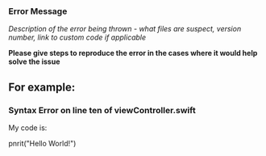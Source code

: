 ### Error Message

*Description of the error being thrown - what files are suspect, version number, link to custom code if applicable*

**Please give steps to reproduce the error in the cases where it would help solve the issue**

## For example:

### Syntax Error on line ten of viewController.swift

My code is:

pnrit("Hello World!")
